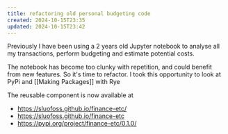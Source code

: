 ```yaml
---
title: refactoring old personal budgeting code
created: 2024-10-15T23:35
updated: 2024-10-15T23:42
---
```


Previously I have been using a 2 years old Jupyter notebook to analyse all my transactions, perform budgeting and estimate potential costs.

The notebook has become too clunky with repetition, and could benefit from new features. So it's time to refactor. I took this opportunity to look at PyPi and [[Making Packages]] with Rye

The reusable component is now available at 
- https://sluofoss.github.io/finance-etc/
- https://sluofoss.github.io/finance-etc
- https://pypi.org/project/finance-etc/0.1.0/